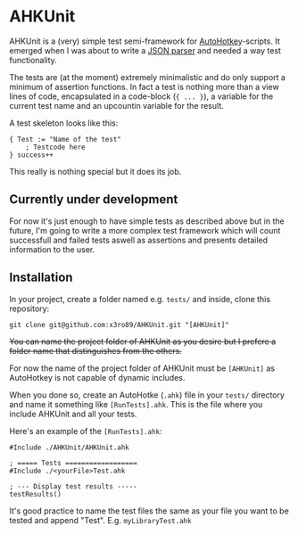 AHKUnit
=======

AHKUnit is a (very) simple test semi-framework for
[AutoHotkey](http://autohotkey.com/)-scripts. It emerged when I was about to
write a [JSON parser][jsonParser] and needed a way test functionality.

The tests are (at the moment) extremely minimalistic and do only support a
minimum of assertion functions. In fact a test is nothing more than a view lines
of code, encapsulated in a code-block (`{ ... }`), a variable for the current
test name and an upcountin variable for the result.

A test skeleton looks like this:

    { Test := "Name of the test"
        ; Testcode here
    } success++

This really is nothing special but it does its job.




Currently under development
---------------------------

For now it's just enough to have simple tests as described above but in the
future, I'm going to write a more complex test framework which will count
successfull and failed tests aswell as assertions and presents detailed
information to the user.




Installation
------------

In your project, create a folder named e.g. `tests/` and inside, clone this
repository:

    git clone git@github.com:x3ro89/AHKUnit.git "[AHKUnit]"

<strike>You can name the project folder of AHKUnit as you desire but I prefere a folder
name that distinguishes from the others.</strike>

For now the name of the project folder of AHKUnit must be `[AHKUnit]` as
AutoHotkey is not capable of dynamic includes.

When you done so, create an AutoHotke (`.ahk`) file in your `tests/` directory
and name it something like `[RunTests].ahk`. This is the file where you include
AHKUnit and all your tests.

Here's an example of the `[RunTests].ahk`:

    #Include ./AHKUnit/AHKUnit.ahk

    ; ===== Tests ==================
    #Include ./<yourFile>Test.ahk

    ; --- Display test results -----
    testResults()

It's good practice to name the test files the same as your file you want to be
tested and append "Test". E.g. `myLibraryTest.ahk`





<!-- Links -->

[jsonParser]: https://github.com/x3ro89/AHK-JSON
